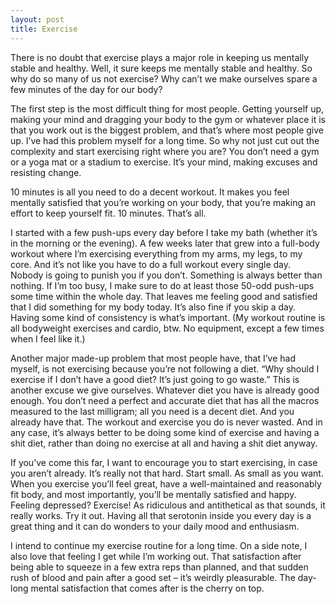 ```yaml
---
layout: post
title: Exercise
---
```


There is no doubt that exercise plays a major role in keeping us mentally stable and healthy. Well, it sure keeps me mentally stable and healthy. So why do so many of us not exercise? Why can’t we make ourselves spare a few minutes of the day for our body?

The first step is the most difficult thing for most people. Getting yourself up, making your mind and dragging your body to the gym or whatever place it is that you work out is the biggest problem, and that’s where most people give up. I’ve had this problem myself for a long time. So why not just cut out the complexity and start exercising right where you are? You don’t need a gym or a yoga mat or a stadium to exercise. It’s your mind, making excuses and resisting change.

10 minutes is all you need to do a decent workout. It makes you feel mentally satisfied that you’re working on your body, that you’re making an effort to keep yourself fit. 10 minutes. That’s all.

I started with a few push-ups every day before I take my bath (whether it’s in the morning or the evening). A few weeks later that grew into a full-body workout where I’m exercising everything from my arms, my legs, to my core. And it’s not like you have to do a full workout every single day. Nobody is going to punish you if you don’t. Something is always better than nothing. If I’m too busy, I make sure to do at least those 50-odd push-ups some time within the whole day. That leaves me feeling good and satisfied that I did something for my body today. It’s also fine if you skip a day. Having some kind of consistency is what’s important. (My workout routine is all bodyweight exercises and cardio, btw. No equipment, except a few times when I feel like it.)

Another major made-up problem that most people have, that I’ve had myself, is not exercising because you’re not following a diet. “Why should I exercise if I don’t have a good diet? It’s just going to go waste.” This is another excuse we give ourselves. Whatever diet you have is already good enough. You don’t need a perfect and accurate diet that has all the macros measured to the last milligram; all you need is a decent diet. And you already have that. The workout and exercise you do is never wasted. And in any case, it’s always better to be doing some kind of exercise and having a shit diet, rather than doing no exercise at all and having a shit diet anyway.

If you’ve come this far, I want to encourage you to start exercising, in case you aren’t already. It’s really not that hard. Start small. As small as you want. When you exercise you’ll feel great, have a well-maintained and reasonably fit body, and most importantly, you’ll be mentally satisfied and happy. Feeling depressed? Exercise! As ridiculous and antithetical as that sounds, it really works. Try it out. Having all that serotonin inside you every day is a great thing and it can do wonders to your daily mood and enthusiasm.

I intend to continue my exercise routine for a long time. On a side note, I also love that feeling I get while I’m working out. That satisfaction after being able to squeeze in a few extra reps than planned, and that sudden rush of blood and pain after a good set – it’s weirdly pleasurable. The day-long mental satisfaction that comes after is the cherry on top.
